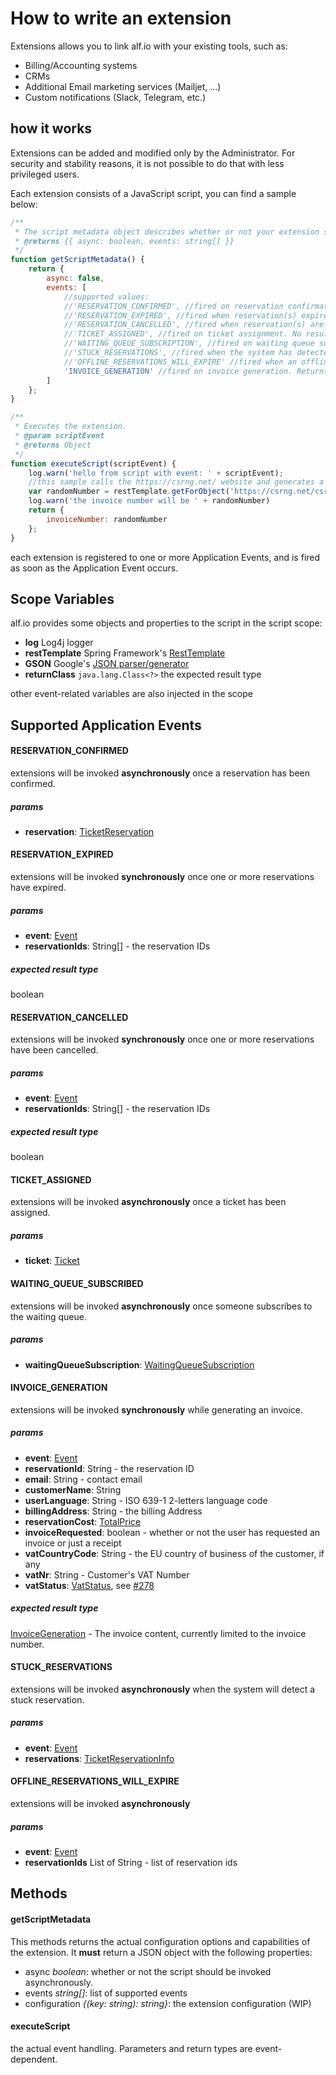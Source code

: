 # How to write an extension

Extensions allows you to link alf.io with your existing tools, such as:

* Billing/Accounting systems
* CRMs
* Additional Email marketing services (Mailjet, ...)
* Custom notifications (Slack, Telegram, etc.)

## how it works

Extensions can be added and modified only by the Administrator. 
For security and stability reasons, it is not possible to do that with less privileged users.

Each extension consists of a JavaScript script, you can find a sample below:

```javascript
/**
 * The script metadata object describes whether or not your extension should be invoked asynchronously, and which events it supports
 * @returns {{ async: boolean, events: string[] }}
 */
function getScriptMetadata() {
    return {
        async: false,
        events: [
            //supported values:
            //'RESERVATION_CONFIRMED', //fired on reservation confirmation. No results expected.
            //'RESERVATION_EXPIRED', //fired when reservation(s) expired
            //'RESERVATION_CANCELLED', //fired when reservation(s) are cancelled
            //'TICKET_ASSIGNED', //fired on ticket assignment. No results expected.
            //'WAITING_QUEUE_SUBSCRIPTION', //fired on waiting queue subscription. No results expected.
            //'STUCK_RESERVATIONS', //fired when the system has detected stuck reservations. No results expected.
            //'OFFLINE_RESERVATIONS_WILL_EXPIRE' //fired when an offline reservation will expire. No results expected.
            'INVOICE_GENERATION' //fired on invoice generation. Returns the invoice model.
        ]
    };
}

/**
 * Executes the extension.
 * @param scriptEvent
 * @returns Object
 */
function executeScript(scriptEvent) {
    log.warn('hello from script with event: ' + scriptEvent);
    //this sample calls the https://csrng.net/ website and generates a random invoice number
    var randomNumber = restTemplate.getForObject('https://csrng.net/csrng/csrng.php?min=0&max=100', Java.type('java.util.ArrayList').class)[0].random;
    log.warn('the invoice number will be ' + randomNumber)
    return {
        invoiceNumber: randomNumber
    };
}
```

each extension is registered to one or more Application Events, and is fired as soon as the Application Event occurs.

## Scope Variables

alf.io provides some objects and properties to the script in the script scope:

* **log** Log4j logger
* **restTemplate** Spring Framework's [RestTemplate](https://docs.spring.io/spring/docs/4.3.13.RELEASE/javadoc-api/org/springframework/web/client/RestTemplate.html)
* **GSON** Google's [JSON parser/generator](http://static.javadoc.io/com.google.code.gson/gson/2.8.2/com/google/gson/Gson.html)
* **returnClass** `java.lang.Class<?>` the expected result type

other event-related variables are also injected in the scope

## Supported Application Events

#### RESERVATION_CONFIRMED

extensions will be invoked **asynchronously** once a reservation has been confirmed.

##### params

* **reservation**: [TicketReservation](https://github.com/alfio-event/alf.io/blob/master/src/main/java/alfio/model/TicketReservation.java)


#### RESERVATION_EXPIRED

extensions will be invoked **synchronously** once one or more reservations have expired.

##### params
* **event**: [Event](https://github.com/alfio-event/alf.io/blob/master/src/main/java/alfio/model/Event.java)
* **reservationIds**: String[] - the reservation IDs

##### expected result type
boolean

#### RESERVATION_CANCELLED

extensions will be invoked **synchronously** once one or more reservations have been cancelled.

##### params
* **event**: [Event](https://github.com/alfio-event/alf.io/blob/master/src/main/java/alfio/model/Event.java)
* **reservationIds**: String[] - the reservation IDs

##### expected result type
boolean

#### TICKET_ASSIGNED

extensions will be invoked **asynchronously** once a ticket has been assigned.

##### params

* **ticket**: [Ticket](https://github.com/alfio-event/alf.io/blob/master/src/main/java/alfio/model/Ticket.java)

#### WAITING_QUEUE_SUBSCRIBED

extensions will be invoked **asynchronously** once someone subscribes to the waiting queue.

##### params

* **waitingQueueSubscription**: [WaitingQueueSubscription](https://github.com/alfio-event/alf.io/blob/master/src/main/java/alfio/model/WaitingQueueSubscription.java)

#### INVOICE_GENERATION

extensions will be invoked **synchronously** while generating an invoice.

##### params
* **event**: [Event](https://github.com/alfio-event/alf.io/blob/master/src/main/java/alfio/model/Event.java)
* **reservationId**: String - the reservation ID
* **email**: String - contact email
* **customerName**: String
* **userLanguage**: String - ISO 639-1 2-letters language code
* **billingAddress**: String - the billing Address
* **reservationCost**: [TotalPrice](https://github.com/alfio-event/alf.io/blob/master/src/main/java/alfio/model/TotalPrice.java) 
* **invoiceRequested**: boolean - whether or not the user has requested an invoice or just a receipt
* **vatCountryCode**: String - the EU country of business of the customer, if any
* **vatNr**: String - Customer's VAT Number
* **vatStatus**: [VatStatus](https://github.com/alfio-event/alf.io/blob/master/src/main/java/alfio/model/PriceContainer.java#L37), see [#278](https://github.com/alfio-event/alf.io/issues/278)

##### expected result type

[InvoiceGeneration](https://github.com/alfio-event/alf.io/blob/master/src/main/java/alfio/model/extension/InvoiceGeneration.java) - The invoice content, currently limited to the invoice number.


#### STUCK_RESERVATIONS

extensions will be invoked **asynchronously** when the system will detect a stuck reservation.

##### params
* **event**: [Event](https://github.com/alfio-event/alf.io/blob/master/src/main/java/alfio/model/Event.java)
* **reservations**: [TicketReservationInfo](https://github.com/alfio-event/alf.io/blob/master/src/main/java/alfio/model/TicketReservationInfo.java)

#### OFFLINE_RESERVATIONS_WILL_EXPIRE

extensions will be invoked **asynchronously**

##### params
* **event**: [Event](https://github.com/alfio-event/alf.io/blob/master/src/main/java/alfio/model/Event.java)
* **reservationIds** List of String - list of reservation ids 

## Methods

#### getScriptMetadata

This methods returns the actual configuration options and capabilities of the extension.
It **must** return a JSON object with the following properties:

* async *boolean*: whether or not the script should be invoked asynchronously.
* events *string[]*: list of supported events
* configuration *{(key: string): string}*: the extension configuration (WIP)

#### executeScript

the actual event handling. Parameters and return types are event-dependent.